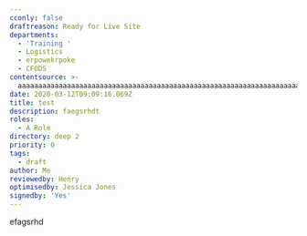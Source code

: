 ```yaml
---
cconly: false
draftreason: Ready for Live Site
departments:
  - 'Training '
  - Logistics
  - erpowekrpoke
  - CFODS
contentsource: >-
  aaaaaaaaaaaaaaaaaaaaaaaaaaaaaaaaaaaaaaaaaaaaaaaaaaaaaaaaaaaaaaaaaaaaaaaaaaaaaaaaaaaaaaaaaaaaaaaaaaaaaaaaaaaaaaaaaaaaaaaaaaaaaaaaaaaaaaaaaaaaaaaaaaaaaaaaaaaaaaaaaaaaaaaaaaaaaaaaaaaaaaaaaaaaaaaaaaaaaaaaaaaaaaaaaaaaaaaaaaaaaaaaaaaaaaaaaaaaaaaaaaaaaaaaaaaaaaaaaaaa
date: 2020-03-12T09:09:16.069Z
title: test
description: faegsrhdt
roles:
  - A Role
directory: deep 2
priority: 0
tags:
  - draft
author: Me
reviewedby: Henry
optimisedby: Jessica Jones
signedby: 'Yes'
---
```

efagsrhd
